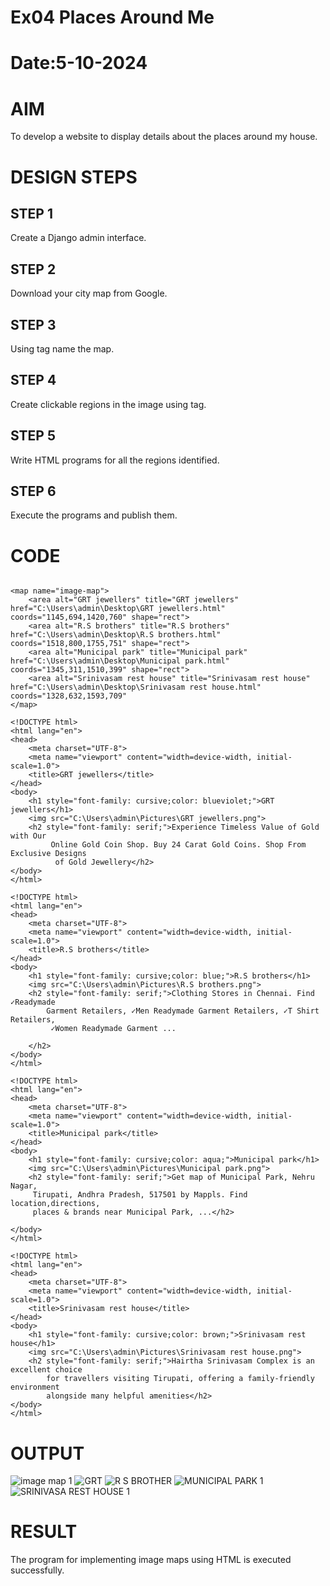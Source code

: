 # Ex04 Places Around Me
# Date:5-10-2024
# AIM
To develop a website to display details about the places around my house.

# DESIGN STEPS
## STEP 1
Create a Django admin interface.

## STEP 2
Download your city map from Google.

## STEP 3
Using <map> tag name the map.

## STEP 4
Create clickable regions in the image using <area> tag.

## STEP 5
Write HTML programs for all the regions identified.

## STEP 6
Execute the programs and publish them.

# CODE
```<img src="C:\Users\admin\Pictures\Screenshot (1).png" usemap="#image-map">

<map name="image-map">
    <area alt="GRT jewellers" title="GRT jewellers" href="C:\Users\admin\Desktop\GRT jewellers.html" coords="1145,694,1420,760" shape="rect">
    <area alt="R.S brothers" title="R.S brothers" href="C:\Users\admin\Desktop\R.S brothers.html" coords="1518,800,1755,751" shape="rect">
    <area alt="Municipal park" title="Municipal park" href="C:\Users\admin\Desktop\Municipal park.html" coords="1345,311,1510,399" shape="rect">
    <area alt="Srinivasam rest house" title="Srinivasam rest house" href="C:\Users\admin\Desktop\Srinivasam rest house.html" coords="1328,632,1593,709"
</map>
```

```# image map code 1
<!DOCTYPE html>
<html lang="en">
<head>
    <meta charset="UTF-8">
    <meta name="viewport" content="width=device-width, initial-scale=1.0">
    <title>GRT jewellers</title>
</head>
<body>
    <h1 style="font-family: cursive;color: blueviolet;">GRT jewellers</h1>
    <img src="C:\Users\admin\Pictures\GRT jewellers.png">
    <h2 style="font-family: serif;">Experience Timeless Value of Gold with Our
         Online Gold Coin Shop. Buy 24 Carat Gold Coins. Shop From Exclusive Designs
          of Gold Jewellery</h2>
</body>
</html>
```

```# image map code 2
<!DOCTYPE html>
<html lang="en">
<head>
    <meta charset="UTF-8">
    <meta name="viewport" content="width=device-width, initial-scale=1.0">
    <title>R.S brothers</title>
</head>
<body>
    <h1 style="font-family: cursive;color: blue;">R.S brothers</h1>
    <img src="C:\Users\admin\Pictures\R.S brothers.png">
    <h2 style="font-family: serif;">Clothing Stores in Chennai. Find ✓Readymade 
        Garment Retailers, ✓Men Readymade Garment Retailers, ✓T Shirt Retailers,
         ✓Women Readymade Garment ...

    </h2>
</body>
</html>
```

```# image map code 3
<!DOCTYPE html>
<html lang="en">
<head>
    <meta charset="UTF-8">
    <meta name="viewport" content="width=device-width, initial-scale=1.0">
    <title>Municipal park</title>
</head>
<body>
    <h1 style="font-family: cursive;color: aqua;">Municipal park</h1>
    <img src="C:\Users\admin\Pictures\Municipal park.png">
    <h2 style="font-family: serif;">Get map of Municipal Park, Nehru Nagar,
     Tirupati, Andhra Pradesh, 517501 by Mappls. Find location,directions,
     places & brands near Municipal Park, ...</h2>

</body>
</html>
```

```# image map code 4
<!DOCTYPE html>
<html lang="en">
<head>
    <meta charset="UTF-8">
    <meta name="viewport" content="width=device-width, initial-scale=1.0">
    <title>Srinivasam rest house</title>
</head>
<body>
    <h1 style="font-family: cursive;color: brown;">Srinivasam rest house</h1>
    <img src="C:\Users\admin\Pictures\Srinivasam rest house.png">
    <h2 style="font-family: serif;">Hairtha Srinivasam Complex is an excellent choice 
        for travellers visiting Tirupati, offering a family-friendly environment 
        alongside many helpful amenities</h2>
</body>
</html>
```

# OUTPUT
![image map 1](https://github.com/user-attachments/assets/70b31e18-aaa3-4f9a-a80e-4ddd1dfa894d)
![GRT](https://github.com/user-attachments/assets/b749ded5-0033-4e99-8275-f1b8da63d0a0)
![R S BROTHER](https://github.com/user-attachments/assets/7130bf3b-8907-4eb9-b182-64ce803058bd)
![MUNICIPAL PARK 1](https://github.com/user-attachments/assets/aff38ffd-1933-4a76-a8ce-27c72ae259fb)
![SRINIVASA REST HOUSE 1](https://github.com/user-attachments/assets/01d6d378-0527-4da7-b95f-9831b307be58)







# RESULT
The program for implementing image maps using HTML is executed successfully.
